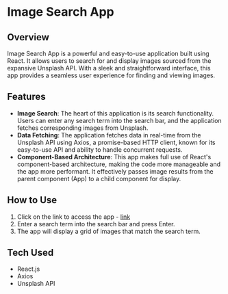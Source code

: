 # Image Search App

## Overview

Image Search App is a powerful and easy-to-use application built using React. It allows users to search for and display images sourced from the expansive Unsplash API. With a sleek and straightforward interface, this app provides a seamless user experience for finding and viewing images.

## Features

- **Image Search**: The heart of this application is its search functionality. Users can enter any search term into the search bar, and the application fetches corresponding images from Unsplash.
- **Data Fetching**: The application fetches data in real-time from the Unsplash API using Axios, a promise-based HTTP client, known for its easy-to-use API and ability to handle concurrent requests.
- **Component-Based Architecture**: This app makes full use of React's component-based architecture, making the code more manageable and the app more performant. It effectively passes image results from the parent component (App) to a child component for display.

## How to Use
1. Click on the link to access the app - [link]()
2. Enter a search term into the search bar and press Enter.
3. The app will display a grid of images that match the search term.

## Tech Used

- React.js
- Axios
- Unsplash API
